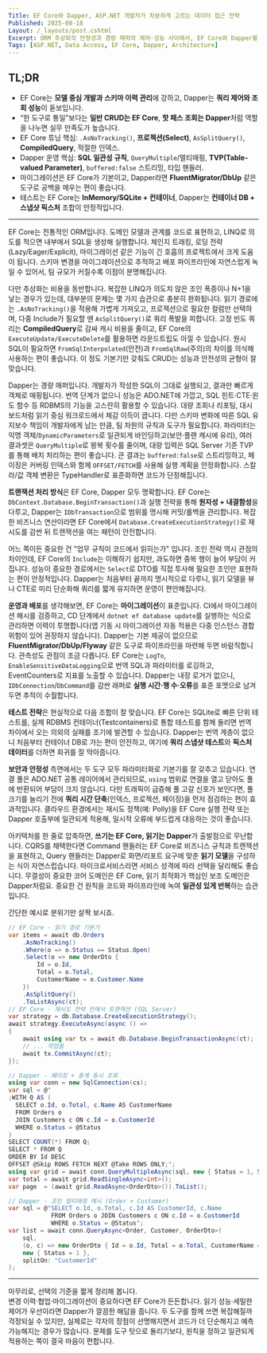 ```yaml
---
Title: EF Core와 Dapper, ASP.NET 개발자가 차분하게 고르는 데이터 접근 전략
Published: 2025-08-18
Layout: /_layouts/post.cshtml
Excerpt: ORM 추상화의 안정성과 경량 매퍼의 제어·성능 사이에서, EF Core와 Dapper를 실무 기준으로 차분히 해부한다. 추상화 비용, 성능 튜닝 포인트, 운영 리스크, 테스트/배포 파이프라인까지 한 번에 점검.
Tags: [ASP.NET, Data Access, EF Core, Dapper, Architecture]
---
```


## TL;DR
- EF Core는 **모델 중심 개발과 스키마 이력 관리**에 강하고, Dapper는 **쿼리 제어와 조회 성능**이 돋보입니다.  
- “한 도구로 통일”보다는 **일반 CRUD는 EF Core**, **핫 패스 조회는 Dapper**처럼 역할을 나누면 실무 만족도가 높습니다.  
- EF Core 튜닝 핵심: `.AsNoTracking()`, **프로젝션(Select)**, `AsSplitQuery()`, **CompiledQuery**, 적절한 인덱스.  
- Dapper 운영 핵심: **SQL 일관성 규칙**, `QueryMultiple`/멀티매핑, **TVP(Table-valued Parameter)**, `buffered:false` 스트리밍, 타입 핸들러.  
- 마이그레이션은 EF Core가 기본이고, Dapper라면 **FluentMigrator/DbUp** 같은 도구로 공백을 메우는 편이 좋습니다.  
- 테스트는 EF Core는 **InMemory/SQLite + 컨테이너**, Dapper는 **컨테이너 DB + 스냅샷 픽스처** 조합이 안정적입니다.  
  
---

EF Core는 전통적인 ORM입니다. 도메인 모델과 관계를 코드로 표현하고, LINQ로 의도를 적으면 내부에서 SQL을 생성해 실행합니다. 체인지 트래킹, 로딩 전략(Lazy/Eager/Explicit), 마이그레이션 같은 기능이 긴 호흡의 프로젝트에서 크게 도움이 됩니다. 스키마 변경을 마이그레이션으로 추적하고 배포 파이프라인에 자연스럽게 녹일 수 있어서, 팀 규모가 커질수록 이점이 분명해집니다. 

다만 추상화는 비용을 동반합니다. 복잡한 LINQ가 의도치 않은 조인 폭증이나 N+1을 낳는 경우가 있는데, 대부분의 문제는 몇 가지 습관으로 충분히 완화됩니다. 읽기 경로에는 `.AsNoTracking()`을 적용해 가볍게 가져오고, 프로젝션으로 필요한 컬럼만 선택하며, 다중 Include가 필요할 땐 `AsSplitQuery()`로 쿼리 폭발을 피합니다. 고정 빈도 쿼리는 **CompiledQuery**로 감싸 캐시 비용을 줄이고, EF Core의 `ExecuteUpdate/ExecuteDelete`를 활용하면 라운드트립도 아낄 수 있습니다. 원시 SQL이 필요하면 `FromSqlInterpolated`(안전)과 `FromSqlRaw`(주의)의 차이를 의식해 사용하는 편이 좋습니다. 이 정도 기본기만 갖춰도 CRUD는 성능과 안전성의 균형이 잘 맞습니다. 

Dapper는 경량 매퍼입니다. 개발자가 작성한 SQL이 그대로 실행되고, 결과만 빠르게 객체로 매핑됩니다. 번역 단계가 없으니 성능은 ADO.NET에 가깝고, SQL 힌트·CTE·윈도 함수 등 RDBMS의 기능을 고스란히 활용할 수 있습니다. 대량 조회나 리포팅, 대시보드처럼 읽기 중심 워크로드에서 체감 이득이 큽니다. 다만 스키마 변화에 따른 SQL 유지보수 책임이 개발자에게 남는 만큼, 팀 차원의 규칙과 도구가 필요합니다. 파라미터는 익명 객체/`DynamicParameters`로 일관되게 바인딩하고(보안·플랜 캐시에 유리), 여러 결과셋은 `QueryMultiple`로 왕복 횟수를 줄이며, 대량 입력은 SQL Server 기준 TVP를 통해 배치 처리하는 편이 좋습니다. 큰 결과는 `buffered:false`로 스트리밍하고, 페이징은 커버링 인덱스와 함께 `OFFSET/FETCH`를 사용해 실행 계획을 안정화합니다. 스칼라/값 객체 변환은 TypeHandler로 표준화하면 코드가 단정해집니다.

**트랜잭션 처리 방식**은 EF Core, Dapper 모두 명확합니다. EF Core는 `DbContext.Database.BeginTransaction()`과 실행 전략을 통해 **원자성 + 내결함성**을 다루고, Dapper는 `IDbTransaction`으로 범위를 명시해 커밋/롤백을 관리합니다. 복잡한 비즈니스 연산이라면 EF Core에서 `Database.CreateExecutionStrategy()`로 재시도를 감싼 뒤 트랜잭션을 여는 패턴이 안전합니다. 

어느 쪽이든 중요한 건 "업무 규칙이 코드에서 읽히는가" 입니다. 조인 전략 역시 관점의 차이인데, EF Core의 `Include`는 이해하기 쉽지만, 과도하면 중복 행이 늘어 부담이 커집니다. 성능이 중요한 경로에서는 `Select`로 DTO를 직접 투사해 필요한 조인만 표현하는 편이 안정적입니다. Dapper는 처음부터 끝까지 명시적으로 다루니, 읽기 모델을 뷰나 CTE로 미리 단순화해 쿼리를 짧게 유지하면 운영이 편안해집니다.

**운영과 배포**를 생각해보면, EF Core는 **마이그레이션**이 표준입니다. CI에서 마이그레이션 해시를 검증하고, CD 단계에서 `dotnet ef database update`를 실행하는 식으로 관리하면 이력이 투명합니다(앱 기동 시 마이그레이션 자동 적용은 다중 인스턴스 경합 위험이 있어 권장하지 않습니다). Dapper는 기본 제공이 없으므로 **FluentMigrator/DbUp/Flyway** 같은 도구로 파이프라인을 마련해 두면 바람직합니다. 관측성도 관점이 조금 다릅니다. EF Core는 `LogTo`, `EnableSensitiveDataLogging`으로 번역 SQL과 파라미터를 로깅하고, EventCounters로 지표를 노출할 수 있습니다. Dapper는 내장 로거가 없으니, `IDbConnection`/`DbCommand`를 감싼 래퍼로 **실행 시간·행 수·오류**를 표준 포맷으로 남겨두면 추적이 수월합니다.

**테스트 전략**은 현실적으로 다음 조합이 잘 맞습니다. EF Core는 SQLite로 빠른 단위 테스트를, 실제 RDBMS 컨테이너(Testcontainers)로 통합 테스트를 함께 돌리면 번역 차이에서 오는 의외의 실패를 조기에 발견할 수 있습니다. Dapper는 번역 계층이 없으니 처음부터 컨테이너 DB로 가는 편이 안전하고, 여기에 **쿼리 스냅샷 테스트**와 **픽스처 데이터**를 더하면 회귀를 잘 막아줍니다.

**보안과 안정성** 측면에서는 두 도구 모두 파라미터화로 기본기를 잘 갖추고 있습니다. 연결 풀은 ADO.NET 공통 레이어에서 관리되므로, `using` 범위로 연결을 열고 닫아도 풀에 반환되어 부담이 크지 않습니다. 다만 트래픽이 급증해 풀 고갈 신호가 보인다면, 풀 크기를 늘리기 전에 **쿼리 시간 단축**(인덱스, 프로젝션, 페이징)을 먼저 점검하는 편이 효과적입니다. 클라우드 환경에서는 재시도 정책(예: Polly)을 EF Core 실행 전략 또는 Dapper 호출부에 일관되게 적용해, 일시적 오류에 부드럽게 대응하는 것이 좋습니다.

아키텍처를 한 줄로 압축하면, **쓰기는 EF Core, 읽기는 Dapper**가 출발점으로 무난합니다. CQRS를 채택한다면 Command 핸들러는 EF Core로 비즈니스 규칙과 트랜잭션을 표현하고, Query 핸들러는 Dapper로 화면/리포트 요구에 맞춘 **읽기 모델**을 구성하는 식이 자연스럽습니다. 마이크로서비스라면 서비스 성격에 따라 선택을 달리해도 좋습니다. 무결성이 중요한 코어 도메인은 EF Core, 읽기 최적화가 핵심인 보조 도메인은 Dapper처럼요. 중요한 건 원칙을 코드와 파이프라인에 녹여 **일관성 있게 반복**하는 습관입니다.

간단한 예시로 분위기만 살짝 보시죠.

```csharp
// EF Core - 읽기 경로 기본기
var items = await db.Orders
    .AsNoTracking()
    .Where(o => o.Status == Status.Open)
    .Select(o => new OrderDto {
        Id = o.Id,
        Total = o.Total,
        CustomerName = o.Customer.Name
    })
    .AsSplitQuery()
    .ToListAsync(ct);
// EF Core - 재시도 전략 안에서 트랜잭션 (SQL Server)
var strategy = db.Database.CreateExecutionStrategy();
await strategy.ExecuteAsync(async () =>
{
    await using var tx = await db.Database.BeginTransactionAsync(ct);
    // ... 작업들
    await tx.CommitAsync(ct);
});

// Dapper - 페이징 + 총계 동시 조회
using var conn = new SqlConnection(cs);
var sql = @"
;WITH Q AS (
  SELECT o.Id, o.Total, c.Name AS CustomerName
  FROM Orders o
  JOIN Customers c ON c.Id = o.CustomerId
  WHERE o.Status = @Status
)
SELECT COUNT(*) FROM Q;
SELECT * FROM Q
ORDER BY Id DESC
OFFSET @Skip ROWS FETCH NEXT @Take ROWS ONLY;";
using var grid = await conn.QueryMultipleAsync(sql, new { Status = 1, Skip = 0, Take = 50 });
var total = await grid.ReadSingleAsync<int>();
var page  = (await grid.ReadAsync<OrderDto>()).ToList();

// Dapper - 조인 멀티매핑 예시 (Order + Customer)
var sql = @"SELECT o.Id, o.Total, c.Id AS CustomerId, c.Name
            FROM Orders o JOIN Customers c ON c.Id = o.CustomerId
            WHERE o.Status = @Status";
var list = await conn.QueryAsync<Order, Customer, OrderDto>(
    sql,
    (o, c) => new OrderDto { Id = o.Id, Total = o.Total, CustomerName = c.Name },
    new { Status = 1 },
    splitOn: "CustomerId"
);
```

---

마무리로, 선택의 기준을 짧게 정리해 봅니다.   
변경 이력·협업·마이그레이션이 중요하다면 EF Core가 든든합니다. 
읽기 성능·세밀한 제어가 우선이라면 Dapper가 깔끔한 해답을 줍니다. 
두 도구를 함께 쓰면 복잡해질까 걱정되실 수 있지만, 실제로는 각자의 장점이 선명해지면서 코드가 더 단순해지고 예측 가능해지는 경우가 많습니다. 
문제를 도구 탓으로 돌리기보다, 원칙을 정하고 일관되게 적용하는 쪽이 결국 마음이 편합니다.